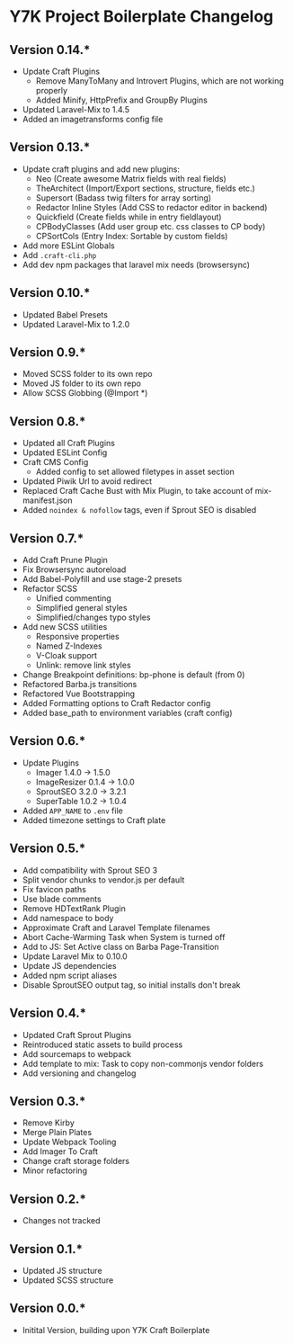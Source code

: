 # Y7K Project Boilerplate Changelog

## Version 0.14.*
* Update Craft Plugins
    - Remove ManyToMany and Introvert Plugins, which are not working properly
    - Added Minify, HttpPrefix and GroupBy Plugins
* Updated Laravel-Mix to 1.4.5
* Added an imagetransforms config file

## Version 0.13.*
* Update craft plugins and add new plugins:
    - Neo (Create awesome Matrix fields with real fields)
    - TheArchitect (Import/Export sections, structure, fields etc.)
    - Supersort (Badass twig filters for array sorting)
    - Redactor Inline Styles (Add CSS to redactor editor in backend)
    - Quickfield (Create fields while in entry fieldlayout)
    - CPBodyClasses (Add user group etc. css classes to CP body)
    - CPSortCols (Entry Index: Sortable by custom fields)
* Add more ESLint Globals
* Add `.craft-cli.php`
* Add dev npm packages that laravel mix needs (browsersync)

## Version 0.10.*
* Updated Babel Presets
* Updated Laravel-Mix to 1.2.0

## Version 0.9.*
* Moved SCSS folder to its own repo
* Moved JS folder to its own repo
* Allow SCSS Globbing (@Import *)


## Version 0.8.*
* Updated all Craft Plugins
* Updated ESLint Config
* Craft CMS Config
    - Added config to set allowed filetypes in asset section
* Updated Piwik Url to avoid redirect
* Replaced Craft Cache Bust with Mix Plugin, to take account of mix-manifest.json
* Added `noindex & nofollow` tags, even if Sprout SEO is disabled

## Version 0.7.*
* Add Craft Prune Plugin
* Fix Browsersync autoreload
* Add Babel-Polyfill and use stage-2 presets
* Refactor SCSS
    - Unified commenting
    - Simplified general styles
    - Simplified/changes typo styles
* Add new SCSS utilities
    - Responsive properties
    - Named Z-Indexes
    - V-Cloak support
    - Unlink: remove link styles
* Change Breakpoint definitions: bp-phone is default (from 0)
* Refactored Barba.js transitions
* Refactored Vue Bootstrapping
* Added Formatting options to Craft Redactor config
* Added base_path to environment variables (craft config)


## Version 0.6.*
* Update Plugins
    - Imager 1.4.0 -> 1.5.0
    - ImageResizer 0.1.4 -> 1.0.0
    - SproutSEO 3.2.0 -> 3.2.1
    - SuperTable 1.0.2 -> 1.0.4
* Added `APP_NAME` to `.env` file
* Added timezone settings to Craft plate


## Version 0.5.*
* Add compatibility with Sprout SEO 3
* Split vendor chunks to vendor.js per default
* Fix favicon paths
* Use blade comments
* Remove HDTextRank Plugin
* Add namespace to body
* Approximate Craft and Laravel Template filenames
* Abort Cache-Warming Task when System is turned off
* Add to JS: Set Active class on Barba Page-Transition
* Update Laravel Mix to 0.10.0
* Update JS dependencies
* Added npm script aliases
* Disable SproutSEO output tag, so initial installs don't break


## Version 0.4.*
* Updated Craft Sprout Plugins
* Reintroduced static assets to build process
* Add sourcemaps to webpack
* Add template to mix: Task to copy non-commonjs vendor folders
* Add versioning and changelog


## Version 0.3.*
* Remove Kirby
* Merge Plain Plates
* Update Webpack Tooling
* Add Imager To Craft
* Change craft storage folders
* Minor refactoring


## Version 0.2.*
* Changes not tracked


## Version 0.1.*
* Updated JS structure
* Updated SCSS structure


## Version 0.0.*

* Initital Version, building upon Y7K Craft Boilerplate
